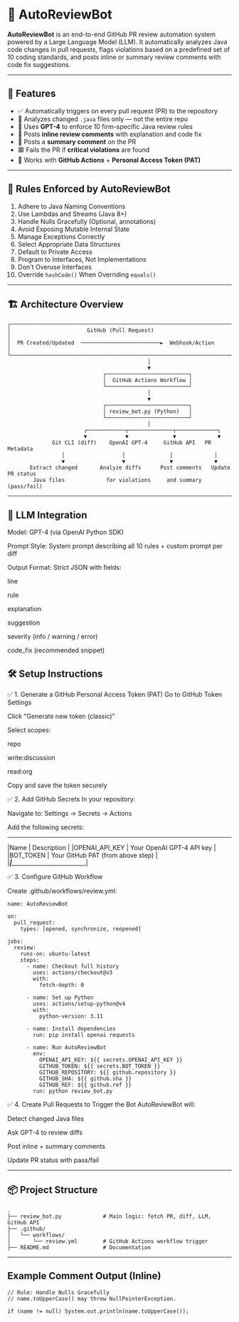 # 🧠 AutoReviewBot

**AutoReviewBot** is an end-to-end GitHub PR review automation system powered by a Large Language Model (LLM). It automatically analyzes Java code changes in pull requests, flags violations based on a predefined set of 10 coding standards, and posts inline or summary review comments with code fix suggestions.

---

## 🚀 Features

- ✅ Automatically triggers on every pull request (PR) to the repository  
- 🧪 Analyzes changed `.java` files only — not the entire repo  
- 🧠 Uses **GPT-4** to enforce 10 firm-specific Java review rules  
- 💬 Posts **inline review comments** with explanation and code fix  
- 🧾 Posts a **summary comment** on the PR  
- 🟥 Fails the PR if **critical violations** are found  
- 🔐 Works with **GitHub Actions** + **Personal Access Token (PAT)**   

---

## 🧠 Rules Enforced by AutoReviewBot

1. Adhere to Java Naming Conventions  
2. Use Lambdas and Streams (Java 8+)  
3. Handle Nulls Gracefully (Optional, annotations)  
4. Avoid Exposing Mutable Internal State  
5. Manage Exceptions Correctly  
6. Select Appropriate Data Structures  
7. Default to Private Access  
8. Program to Interfaces, Not Implementations  
9. Don't Overuse Interfaces  
10. Override `hashCode()` When Overriding `equals()`  

---

## 🏗️ Architecture Overview

```plaintext
┌─────────────────────────────────────────────────────────────────────┐
│                        GitHub (Pull Request)                        │
│  PR Created/Updated  ─────────────────────────►  Webhook/Action     │
└─────────────────────────────────────────────────────────────────────┘
                                            │
                                            ▼
                              ┌──────────────────────────┐
                              │  GitHub Actions Workflow │
                              └──────────────────────────┘
                                            │
                                            ▼
                              ┌──────────────────────────┐
                              │ review_bot.py (Python)   │
                              └──────────────────────────┘
                                            │
                        ┌────────────┬──────────────┬─────────────┐
                        ▼            ▼              ▼             ▼
              Git CLI (diff)    OpenAI GPT-4     GitHub API   PR Metadata
                 │                  │              │             │
                 ▼                  ▼              ▼             ▼
       Extract changed       Analyze diffs      Post comments   Update PR status
        Java files             for violations     and summary     (pass/fail)
```
---

## 🧠 LLM Integration

Model: GPT-4 (via OpenAI Python SDK)

Prompt Style: System prompt describing all 10 rules + custom prompt per diff

Output Format: Strict JSON with fields:

line

rule

explanation

suggestion

severity (info / warning / error)

code_fix (recommended snippet)

## 🛠️ Setup Instructions

✅ 1. Generate a GitHub Personal Access Token (PAT)
Go to GitHub Token Settings

Click "Generate new token (classic)"

Select scopes:

repo

write:discussion

read:org

Copy and save the token securely

✅ 2. Add GitHub Secrets
In your repository:

Navigate to: Settings → Secrets → Actions

Add the following secrets:
___________________________________________________________
|Name	          |             Description                 |
|OPENAI_API_KEY	|        Your OpenAI GPT-4 API key        |
|BOT_TOKEN	    |     Your GitHub PAT (from above step)   |
|_______________|_________________________________________|

✅ 3. Configure GitHub Workflow

Create .github/workflows/review.yml:

```plaintext yaml
name: AutoReviewBot

on:
  pull_request:
    types: [opened, synchronize, reopened]

jobs:
  review:
    runs-on: ubuntu-latest
    steps:
      - name: Checkout full history
        uses: actions/checkout@v3
        with:
          fetch-depth: 0

      - name: Set up Python
        uses: actions/setup-python@v4
        with:
          python-version: 3.11

      - name: Install dependencies
        run: pip install openai requests

      - name: Run AutoReviewBot
        env:
          OPENAI_API_KEY: ${{ secrets.OPENAI_API_KEY }}
          GITHUB_TOKEN: ${{ secrets.BOT_TOKEN }}
          GITHUB_REPOSITORY: ${{ github.repository }}
          GITHUB_SHA: ${{ github.sha }}
          GITHUB_REF: ${{ github.ref }}
        run: python review_bot.py
```

✅ 4. Create Pull Requests to Trigger the Bot
AutoReviewBot will:

Detect changed Java files

Ask GPT-4 to review diffs

Post inline + summary comments

Update PR status with pass/fail

---

## 📦 Project Structure

```plaintext
.
├── review_bot.py             # Main logic: fetch PR, diff, LLM, GitHub API
├── .github/
│   └── workflows/
│       └── review.yml        # GitHub Actions workflow trigger
├── README.md                 # Documentation

```
---

## Example Comment Output (Inline)
```
// Rule: Handle Nulls Gracefully
// name.toUpperCase() may throw NullPointerException.

if (name != null) System.out.println(name.toUpperCase());
```
